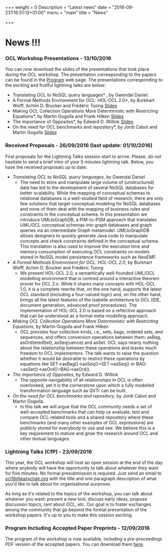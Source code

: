 +++
weight = 0
Description = "Latest news"
date = "2016-09-23T16:51:13+01:00"
menu = "main"
title = "News"

+++

# News !!!
### OCL Workshop Presentations - 13/10/2016 

You can now download the slides of the presentations that took place during the OCL workshop. The presentation corresponding to the papers can be found in the [Program](/2016/program.html) web page. The presentations corresponding to the exciting and fruitful lightning talks are below:
 
* Translating OCL to NoSQL query languages* , by Gwendal Daniel.
* A Formal Methods Environment for OCL: HOL-OCL 2.0*, by Burkhart Wolff, Achim D. Brucker and Fr&eacute;d&eacute;ric Tuong [Slides](/2016/presentations/2016-10-02-ocl-ws-hol-ocl.pdf)
* Making OCL Collection Operations More Deterministic with Restricting Equations*, by Martin Gogolla and Frank Hilken [Slides](http://www.db.informatik.uni-bremen.de/publications/intern/ocl2016-talk-lightning-mg-fh.pdf)
* The importance of Opposites*, by Edward D. Willink [Slides](http://www.eclipse.org/modeling/mdt/ocl/docs/publications/OCL2016Opposites/Opposites.odp)
* On the need for OCL benchmarks and repository*, by Jordi Cabot and Martin Gogolla [Slides](/2016/presentations/OCLBenchmarks.pdf)

### Received Proposals - 26/09/2016 (last update: 01/10/2016)

First proposals for the Lightning Talks session start to arrive. Please, do not hesitate to send a brief intro of your 5 minutes lightning talk. Below, you have the received proposals up to date:

* *Translating OCL to NoSQL query languages*, by Gwendal Daniel
  * The need to store and manipulate large volume of (unstructured) data has led to the development of several NoSQL databases for better scalability. While the mapping of conceptual schemas to relational databases is a well-studied field of research, there are only few solutions that target conceptual modeling for NoSQL databases and none of them deal with the mapping of business rules and constraints in the conceptual schema. In this presentation we introduce UMLtoGraphDB, a PIM-to-PSM approach that translates UML/OCL conceptual schemas into graph databases and graph queries via an intermediate Graph metamodel. UMLtoGraphDB allows designers to quickly generate Java code to manipulate concepts and check constraints defined in the conceptual schema. This translation is also used to improve the execution time and memory consumption of executing OCL constraints on models stored in NoSQL model persistence frameworks such as NeoEMF.
* *A Formal Methods Environment for OCL: HOL-OCL 2.0*, by Burkhart Wolff, Achim D. Brucker and Fr&eacute;d&eacute;ric Tuong
  * We present HOL-OCL 2.0, a semantically well-founded UML/OCL modelling environment that is centred around a interactive theorem prover for OCL 2.x. While it shares many concepts with HOL-OCL 1.0, it is a complete rewrite that, on the one hand, supports the latest OCL standard (including a four-valued logic) and, on the other hand, brings all the latest features of the Isabelle architecture to OCL (IDE, document generation, advanced proof procedures). The implementation of HOL-0CL 2.0 is based on a reflective approach that can be understood as a formal meta-modelling approach.
* *Making OCL Collection Operations More Deterministic with Restricting Equations*, by Martin Gogolla and Frank Hilken
  * OCL provides four collection kinds, i.e., sets, bags, ordered sets, and sequences, and offers conversion operations between them: asBag, asOrd(eredSet), asSeq(uence) and asSet. OCL says nearly nothing about the relationship between these operations and leaves much freedom to OCL implementors. The talk wants to raise the question whether it would be desirable to restrict these operations by equations like SET->asBag()->asSeq()=SET->asSeq() or BAG->asSet()->asOrd()=BAG->asOrd().
* *The importance of Opposites*, by Edward D. Willink
  * The opposite navigability of all relationships in OCL is often overlooked, yet it is the cornerstone upon which a fully modelled transformation language such as QVTr can be built.
* *On the need for OCL benchmarks and repository*, by Jordi Cabot and Martin Gogolla.
  * In this talk we will argue that the OCL community needs a set of well-accepted benchmarks that can help us evaluate, test and compare OCL-related tools and a shared repository where these benchmarks (and many other examples of OCL expressions) are publicly stored for everybody to use and see. We believe this is a key requirement to mature and grow the research around OCL and other textual languages.

### Lightning Talks (CfP) - 23/09/2016 

This year, the OCL workshop will host an open session at the end of the day where anybody will have the opportunity to talk about whatever they want for five minutes. No formal presubmission is required. Just send an email to [ocl16@easychair.org](ocl16@easychair.org) with the title and one paragraph description of what you'd like to talk about for organisational purposes.
 
As long as it's related to the topics of the workshop, you can talk about whatever you want: present a new tool, discuss early ideas, propose discussion topics, rant about OCL, etc. Our goal is to foster exchanges among the community that go beyond the formal presentation of the workshop papers. It's up to you to make this session exciting.

### Program Including Accepted Paper Preprints - 12/09/2016

The program of the workshop is now available, including a pre-proceedings PDF version of the accepted papers. You can download them [here](/2016/program.html).